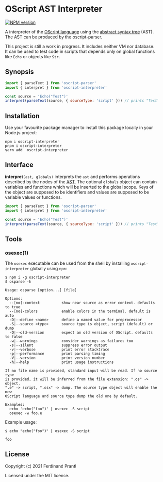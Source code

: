 # OScript AST Interpreter

[![NPM version](https://badge.fury.io/js/oscript-interpreter.png)](http://badge.fury.io/js/oscript-ast-walker)

A interpreter of the [OScript language] using the [abstract syntax tree] (AST). The AST can be produced by the [oscript-parser].

This project is still a work in progress. It includes neither VM nor database. It can be used to test code in scripts that depends only on global functions like `Echo` or objects like `Str`.

## Synopsis

```js
import { parseText } from 'oscript-parser'
import { interpret } from 'oscript-interpreter'

const source = 'Echo("Test")'
interpret(parseText(source, { sourceType: 'script' })) // prints "Test"
```

## Installation

Use your favourite package manager to install this package locally in your Node.js project:

```
npm i oscript-interpreter
pnpm i oscript-interpreter
yarn add  oscript-interpreter
```

## Interface

**interpret**`(ast, globals)` interprets the `ast` and performs operations described by the nodes of the [AST]. The optional `globals` object can contain variables and functions which will be inserted to the global scope. Keys of the object are supposed to be identifiers and values are supposed to be variable values or functions.

```js
import { parseText } from 'oscript-parser'
import { interpret } from 'oscript-interpreter'

const source = 'Echo("Test")'
interpret(parseText(source, { sourceType: 'script' })) // prints "Test"
```

## Tools

### osexec(1)

The `osexec` executable can be used from the shell by installing `oscript-interpreter` globally using `npm`:

```
$ npm i -g oscript-interpreter
$ osparse -h

Usage: osparse [option...] [file]

Options:
  --[no]-context          show near source as error context. defaults to true
  --[no]-colors           enable colors in the terminal. default is auto
  -D|--define <name>      define a named value for preprocessor
  -S|--source <type>      source type is object, script (default) or dump
  -O|--old-version        expect an old version of OScript. defaults to false
  -w|--warnings           consider warnings as failures too
  -s|--silent             suppress error output
  -v|--verbose            print error stacktrace
  -p|--performance        print parsing timing
  -V|--version            print version number
  -h|--help               print usage instructions

If no file name is provided, standard input will be read. If no source type
is provided, it will be inferred from the file extension: ".os" -> object,
".e" -> script, ".osx" -> dump. The source type object will enable the new
OScript language and source type dump the old one by default.

Examples:
  echo 'echo("foo")' | osexec -S script
  osexec -w foo.e
```

Example usage:

```
$ echo "echo("foo")" | osexec -S script

foo
```

## License

Copyright (c) 2021 Ferdinand Prantl

Licensed under the MIT license.

[OScript language]: ../../doc/grammar.md#oscript-language-grammar
[abstract syntax tree]: ../../dist/index.d.ts#L115
[AST]: ../../dist/index.d.ts#L115
[oscript-parser]: ../..#readme
